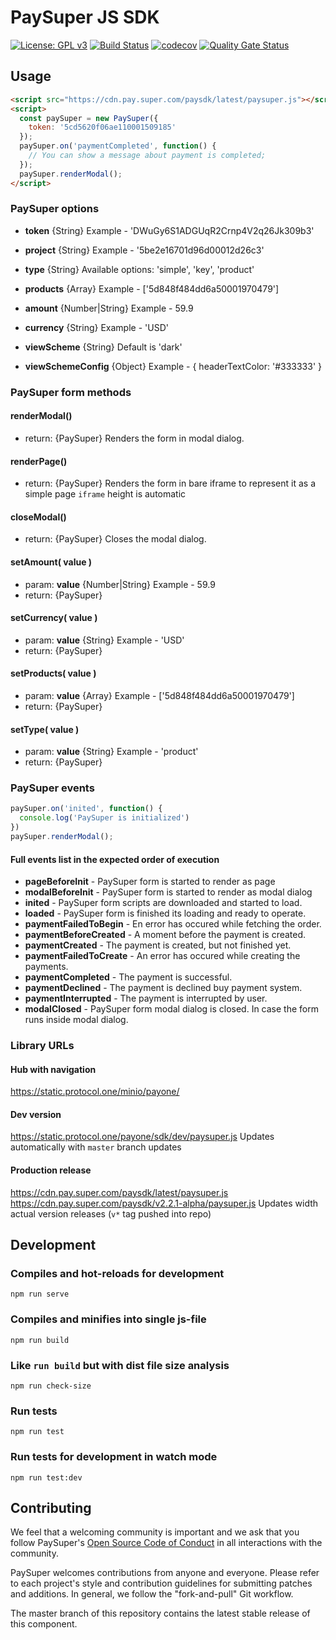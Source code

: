 # PaySuper JS SDK

[![License: GPL v3](https://img.shields.io/badge/License-GPLv3-brightgreen.svg)](https://www.gnu.org/licenses/gpl-3.0)
[![Build Status](https://api.travis-ci.org/ProtocolONE/payone-js-sdk.svg?branch=master)](https://travis-ci.org/ProtocolONE/token_one)
[![codecov](https://codecov.io/gh/paysuper/paysuper-js-sdk/branch/master/graph/badge.svg)](https://codecov.io/gh/paysuper/paysuper-js-sdk)
[![Quality Gate Status](https://sonarcloud.io/api/project_badges/measure?project=paysuper_paysuper-js-sdk&metric=alert_status)](https://sonarcloud.io/dashboard?id=paysuper_paysuper-js-sdk)

## Usage
```html
<script src="https://cdn.pay.super.com/paysdk/latest/paysuper.js"></script>
<script>
  const paySuper = new PaySuper({
    token: '5cd5620f06ae110001509185'
  });
  paySuper.on('paymentCompleted', function() {
    // You can show a message about payment is completed;
  });
  paySuper.renderModal();
</script>
```

### PaySuper options
- **token** {String} Example - 'DWuGy6S1ADGUqR2Crnp4V2q26Jk309b3'
- **project** {String} Example - '5be2e16701d96d00012d26c3'
- **type** {String} Available options: 'simple', 'key', 'product'
- **products** {Array} Example - ['5d848f484dd6a50001970479']
- **amount** {Number|String} Example - 59.9
- **currency** {String} Example - 'USD'

- **viewScheme** {String} Default is 'dark'
- **viewSchemeConfig** {Object} Example - { headerTextColor: '#333333' }

### PaySuper form methods
#### renderModal()
- return: {PaySuper}
Renders the form in modal dialog.

#### renderPage()
- return: {PaySuper}
Renders the form in bare iframe to represent it as a simple page
`iframe` height is automatic

#### closeModal()
- return: {PaySuper}
Closes the modal dialog.

#### setAmount( value )
- param: **value** {Number|String} Example - 59.9
- return: {PaySuper}

#### setCurrency( value )
- param: **value** {String} Example - 'USD'
- return: {PaySuper}

#### setProducts( value )
- param: **value** {Array} Example - ['5d848f484dd6a50001970479']
- return: {PaySuper}

#### setType( value )
- param: **value** {String} Example - 'product'
- return: {PaySuper}

### PaySuper events
```js
paySuper.on('inited', function() {
  console.log('PaySuper is initialized')
})
paySuper.renderModal();
```
#### Full events list in the expected order of execution
- **pageBeforeInit** - PaySuper form is started to render as page
- **modalBeforeInit** - PaySuper form is started to render as modal dialog
- **inited** - PaySuper form scripts are downloaded and started to load.
- **loaded** - PaySuper form is finished its loading and ready to operate.
- **paymentFailedToBegin** - En error has occured while fetching the order.
- **paymentBeforeCreated** - A moment before the payment is created.
- **paymentCreated** - The payment is created, but not finished yet.
- **paymentFailedToCreate** - An error has occured while creating the payments.
- **paymentCompleted** - The payment is successful.
- **paymentDeclined** - The payment is declined buy payment system.
- **paymentInterrupted** - The payment is interrupted by user.
- **modalClosed** - PaySuper form modal dialog is closed. In case the form runs inside modal dialog.


### Library URLs
#### Hub with navigation
https://static.protocol.one/minio/payone/

#### Dev version
https://static.protocol.one/payone/sdk/dev/paysuper.js
Updates automatically with `master` branch updates

#### Production release
https://cdn.pay.super.com/paysdk/latest/paysuper.js
https://cdn.pay.super.com/paysdk/v2.2.1-alpha/paysuper.js
Updates width actual version releases (`v*` tag pushed into repo)

## Development

### Compiles and hot-reloads for development
```
npm run serve
```

### Compiles and minifies into single js-file
```
npm run build
```

### Like `run build` but with dist file size analysis
```
npm run check-size
```

### Run tests
```
npm run test
```

### Run tests for development in watch mode 
```
npm run test:dev
```

## Contributing
We feel that a welcoming community is important and we ask that you follow PaySuper's [Open Source Code of Conduct](https://github.com/paysuper/code-of-conduct/blob/master/README.md) in all interactions with the community.

PaySuper welcomes contributions from anyone and everyone. Please refer to each project's style and contribution guidelines for submitting patches and additions. In general, we follow the "fork-and-pull" Git workflow.

The master branch of this repository contains the latest stable release of this component.

 

